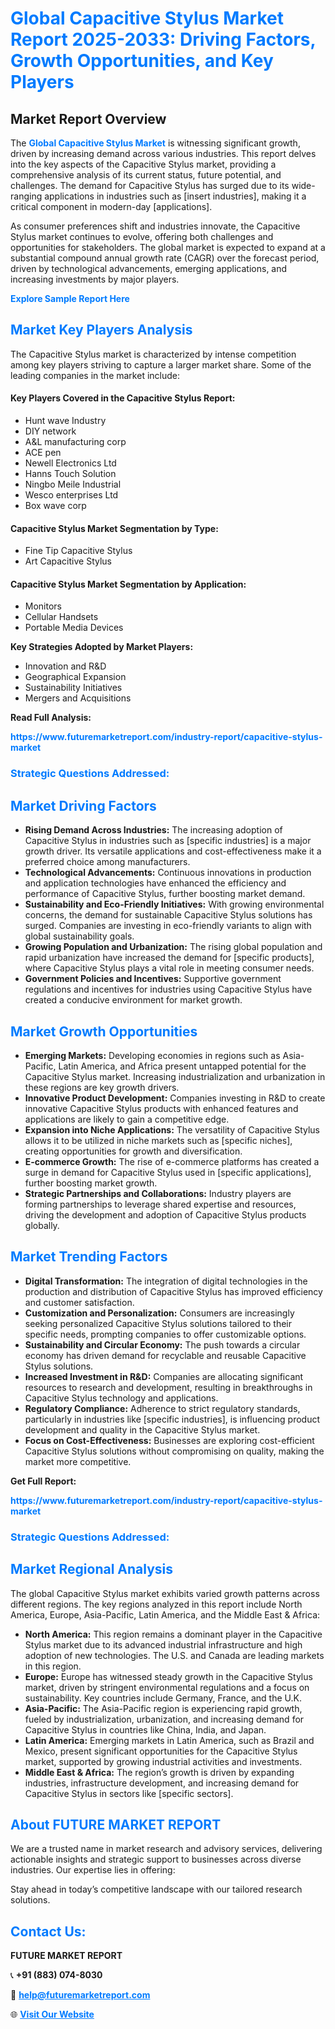 <h1 style="color: #007BFF;">Global Capacitive Stylus Market Report 2025-2033: Driving Factors, Growth Opportunities, and Key Players</h1>

<section id="overview">
<h2>Market Report Overview</h2>
<p>The <a href="https://www.futuremarketreport.com/industry-report/capacitive-stylus-market" style="color: #007BFF; text-decoration: none;"><strong>Global Capacitive Stylus Market</strong></a> is witnessing significant growth, driven by increasing demand across various industries. This report delves into the key aspects of the Capacitive Stylus market, providing a comprehensive analysis of its current status, future potential, and challenges. The demand for Capacitive Stylus has surged due to its wide-ranging applications in industries such as [insert industries], making it a critical component in modern-day [applications].</p>
<p>As consumer preferences shift and industries innovate, the Capacitive Stylus market continues to evolve, offering both challenges and opportunities for stakeholders. The global market is expected to expand at a substantial compound annual growth rate (CAGR) over the forecast period, driven by technological advancements, emerging applications, and increasing investments by major players.</p>
</section>

<section id="overview">
<p><a href="https://www.futuremarketreport.com/request-sample/reportId=81599" style="color: #007BFF; text-decoration: none;"><strong>Explore Sample Report Here</strong></a></p>
</section>

<section id="key-players">
<h2 style="color: #007BFF;">Market Key Players Analysis</h2>
<p>The Capacitive Stylus market is characterized by intense competition among key players striving to capture a larger market share. Some of the leading companies in the market include:</p>
<h4>Key Players Covered in the Capacitive Stylus Report:</h4>
<ul><li>Hunt wave Industry</li><li>DIY network</li><li>A&amp;L manufacturing corp</li><li>ACE pen</li><li>Newell Electronics Ltd</li><li>Hanns Touch Solution</li><li>Ningbo Meile Industrial</li><li>Wesco enterprises Ltd</li><li>Box wave corp</li></ul>
<h4>Capacitive Stylus Market Segmentation by Type:</h4>
<ul><li>Fine Tip Capacitive Stylus</li><li>Art Capacitive Stylus</li></ul>

<h4>Capacitive Stylus Market Segmentation by Application:</h4>
<ul><li>Monitors</li><li>Cellular Handsets</li><li>Portable Media Devices</li></ul>
<p><strong>Key Strategies Adopted by Market Players:</strong></p>
<ul>
<li>Innovation and R&D</li>
<li>Geographical Expansion</li>
<li>Sustainability Initiatives</li>
<li>Mergers and Acquisitions</li>
</ul>
</section>

<section>
<p><strong>Read Full Analysis: </strong></p><a href="https://www.futuremarketreport.com/industry-report/capacitive-stylus-market" style="color: #007BFF; text-decoration: none;"><strong>https://www.futuremarketreport.com/industry-report/capacitive-stylus-market</strong></a>
<h3 style="color: #007BFF;">Strategic Questions Addressed:</h3>
</section>

<section id="driving-factors">
<h2 style="color: #007BFF;">Market Driving Factors</h2>
<ul>
<li><strong>Rising Demand Across Industries:</strong> The increasing adoption of Capacitive Stylus in industries such as [specific industries] is a major growth driver. Its versatile applications and cost-effectiveness make it a preferred choice among manufacturers.</li>
<li><strong>Technological Advancements:</strong> Continuous innovations in production and application technologies have enhanced the efficiency and performance of Capacitive Stylus, further boosting market demand.</li>
<li><strong>Sustainability and Eco-Friendly Initiatives:</strong> With growing environmental concerns, the demand for sustainable Capacitive Stylus solutions has surged. Companies are investing in eco-friendly variants to align with global sustainability goals.</li>
<li><strong>Growing Population and Urbanization:</strong> The rising global population and rapid urbanization have increased the demand for [specific products], where Capacitive Stylus plays a vital role in meeting consumer needs.</li>
<li><strong>Government Policies and Incentives:</strong> Supportive government regulations and incentives for industries using Capacitive Stylus have created a conducive environment for market growth.</li>
</ul>
</section>

<section id="growth-opportunities">
<h2 style="color: #007BFF;">Market Growth Opportunities</h2>
<ul>
<li><strong>Emerging Markets:</strong> Developing economies in regions such as Asia-Pacific, Latin America, and Africa present untapped potential for the Capacitive Stylus market. Increasing industrialization and urbanization in these regions are key growth drivers.</li>
<li><strong>Innovative Product Development:</strong> Companies investing in R&D to create innovative Capacitive Stylus products with enhanced features and applications are likely to gain a competitive edge.</li>
<li><strong>Expansion into Niche Applications:</strong> The versatility of Capacitive Stylus allows it to be utilized in niche markets such as [specific niches], creating opportunities for growth and diversification.</li>
<li><strong>E-commerce Growth:</strong> The rise of e-commerce platforms has created a surge in demand for Capacitive Stylus used in [specific applications], further boosting market growth.</li>
<li><strong>Strategic Partnerships and Collaborations:</strong> Industry players are forming partnerships to leverage shared expertise and resources, driving the development and adoption of Capacitive Stylus products globally.</li>
</ul>
</section>

<section id="trending-factors">
<h2 style="color: #007BFF;">Market Trending Factors</h2>
<ul>
<li><strong>Digital Transformation:</strong> The integration of digital technologies in the production and distribution of Capacitive Stylus has improved efficiency and customer satisfaction.</li>
<li><strong>Customization and Personalization:</strong> Consumers are increasingly seeking personalized Capacitive Stylus solutions tailored to their specific needs, prompting companies to offer customizable options.</li>
<li><strong>Sustainability and Circular Economy:</strong> The push towards a circular economy has driven demand for recyclable and reusable Capacitive Stylus solutions.</li>
<li><strong>Increased Investment in R&D:</strong> Companies are allocating significant resources to research and development, resulting in breakthroughs in Capacitive Stylus technology and applications.</li>
<li><strong>Regulatory Compliance:</strong> Adherence to strict regulatory standards, particularly in industries like [specific industries], is influencing product development and quality in the Capacitive Stylus market.</li>
<li><strong>Focus on Cost-Effectiveness:</strong> Businesses are exploring cost-efficient Capacitive Stylus solutions without compromising on quality, making the market more competitive.</li>
</ul>
</section>

<section>
<p><strong>Get Full Report: </strong></p><a href="https://www.futuremarketreport.com/industry-report/capacitive-stylus-market" style="color: #007BFF; text-decoration: none;"><strong>https://www.futuremarketreport.com/industry-report/capacitive-stylus-market</strong></a>
<h3 style="color: #007BFF;">Strategic Questions Addressed:</h3>
</section>


<section id="regional-analysis">
<h2 style="color: #007BFF;">Market Regional Analysis</h2>
<p>The global Capacitive Stylus market exhibits varied growth patterns across different regions. The key regions analyzed in this report include North America, Europe, Asia-Pacific, Latin America, and the Middle East & Africa:</p>
<ul>
<li><strong>North America:</strong> This region remains a dominant player in the Capacitive Stylus market due to its advanced industrial infrastructure and high adoption of new technologies. The U.S. and Canada are leading markets in this region.</li>
<li><strong>Europe:</strong> Europe has witnessed steady growth in the Capacitive Stylus market, driven by stringent environmental regulations and a focus on sustainability. Key countries include Germany, France, and the U.K.</li>
<li><strong>Asia-Pacific:</strong> The Asia-Pacific region is experiencing rapid growth, fueled by industrialization, urbanization, and increasing demand for Capacitive Stylus in countries like China, India, and Japan.</li>
<li><strong>Latin America:</strong> Emerging markets in Latin America, such as Brazil and Mexico, present significant opportunities for the Capacitive Stylus market, supported by growing industrial activities and investments.</li>
<li><strong>Middle East & Africa:</strong> The region’s growth is driven by expanding industries, infrastructure development, and increasing demand for Capacitive Stylus in sectors like [specific sectors].</li>
</ul>
</section>

<footer>
<h2 style="color: #007BFF;">About FUTURE MARKET REPORT</h2>
<p>We are a trusted name in market research and advisory services, delivering actionable insights and strategic support to businesses across diverse industries. Our expertise lies in offering:</p>

<p>Stay ahead in today’s competitive landscape with our tailored research solutions.</p>

<h2 style="color: #007BFF;">Contact Us:</h2>
<p><strong>FUTURE MARKET REPORT</strong></p>
<p>📞 <strong>+91 (883) 074-8030</strong></p>
<p>📧 <strong><a href="mailto:help@futuremarketreport.com" style="color: #007BFF;">help@futuremarketreport.com</a></strong></p>
<p>🌐 <strong><a href="https://www.futuremarketreport.com/" style="color: #007BFF;">Visit Our Website</a></strong></p>
</footer>